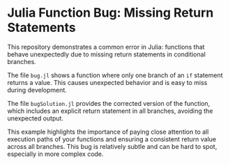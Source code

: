 # Julia Function Bug: Missing Return Statements

This repository demonstrates a common error in Julia: functions that behave unexpectedly due to missing return statements in conditional branches.

The file `bug.jl` shows a function where only one branch of an `if` statement returns a value. This causes unexpected behavior and is easy to miss during development.

The file `bugSolution.jl` provides the corrected version of the function, which includes an explicit return statement in all branches, avoiding the unexpected output.

This example highlights the importance of paying close attention to all execution paths of your functions and ensuring a consistent return value across all branches. This bug is relatively subtle and can be hard to spot, especially in more complex code.